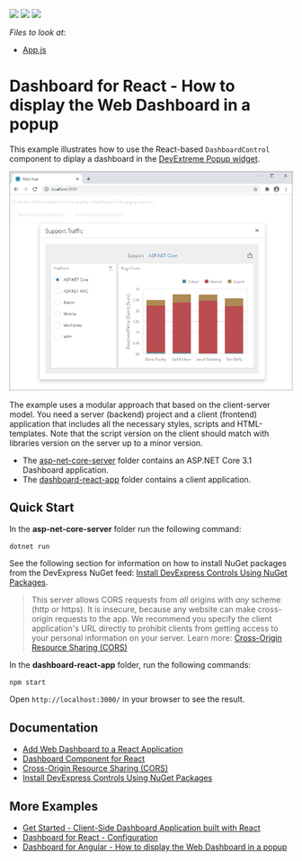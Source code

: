 <!-- default badges list -->
![](https://img.shields.io/endpoint?url=https://codecentral.devexpress.com/api/v1/VersionRange/306154102/20.2.3%2B)
[![](https://img.shields.io/badge/Open_in_DevExpress_Support_Center-FF7200?style=flat-square&logo=DevExpress&logoColor=white)](https://supportcenter.devexpress.com/ticket/details/T942113)
[![](https://img.shields.io/badge/📖_How_to_use_DevExpress_Examples-e9f6fc?style=flat-square)](https://docs.devexpress.com/GeneralInformation/403183)
<!-- default badges end -->
<!-- default file list -->
*Files to look at*:

* [App.js](./dashboard-react-app/src/App.js)
<!-- default file list end -->

# Dashboard for React - How to display the Web Dashboard in a popup

This example illustrates how to use the React-based `DashboardControl` component to diplay a dashboard in the [DevExtreme Popup widget](https://js.devexpress.com/Documentation/ApiReference/UI_Widgets/dxPopup/).

![web-dashboard-react-popup](web-dashboard-react-popup.png)

The example uses a modular approach that based on the client-server model. You need a server (backend) project and a client (frontend) application that includes all the necessary styles, scripts and HTML-templates. Note that the script version on the client should match with libraries version on the server up to a minor version.

- The [asp-net-core-server](./asp-net-core-server/) folder contains an ASP.NET Core 3.1 Dashboard application.
- The [dashboard-react-app](./dashboard-react-app/) folder contains a client application.

## Quick Start

In the **asp-net-core-server** folder run the following command:

```
dotnet run
```

See the following section for information on how to install NuGet packages from the DevExpress NuGet feed: [Install DevExpress Controls Using NuGet Packages](https://docs.devexpress.com/GeneralInformation/115912/installation/install-devexpress-controls-using-nuget-packages).

> This server allows CORS requests from _all_ origins with _any_ scheme (http or https). It is insecure, because any website can make cross-origin requests to the app. We recommend you specify the client application's URL directly to prohibit clients from getting access to your personal information on your server. Learn more: [Cross-Origin Resource Sharing (CORS)](https://docs.devexpress.com/Dashboard/400709)

In the **dashboard-react-app** folder, run the following commands:

```
npm start
```

Open ```http://localhost:3000/``` in your browser to see the result.

## Documentation

- [Add Web Dashboard to a React Application](https://docs.devexpress.com/Dashboard/400683/web-dashboard/dashboard-component-for-react/add-web-dashboard-to-a-react-application)
- [Dashboard Component for React](https://docs.devexpress.com/Dashboard/401977/web-dashboard/dashboard-component-for-react)
- [Cross-Origin Resource Sharing (CORS)](https://docs.devexpress.com/Dashboard/400709)
- [Install DevExpress Controls Using NuGet Packages](https://docs.devexpress.com/GeneralInformation/115912/installation/install-devexpress-controls-using-nuget-packages)

## More Examples

- [Get Started - Client-Side Dashboard Application built with React](https://github.com/DevExpress-Examples/dashboard-react-app)
- [Dashboard for React - Configuration](https://github.com/DevExpress-Examples/dashboard-react-example)
- [Dashboard for Angular - How to display the Web Dashboard in a popup](https://github.com/DevExpress-Examples/web-dashboard-in-popup-angular)

